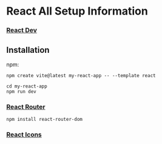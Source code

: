 # React All Setup Information

### [React Dev](https://react.dev/)

## Installation

npm:

```
npm create vite@latest my-react-app -- --template react
```

```
cd my-react-app
npm run dev
```

### [React Router](https://reactrouter.com/en/main)

```
npm install react-router-dom
```

### [React Icons](https://react-icons.github.io/react-icons/)

